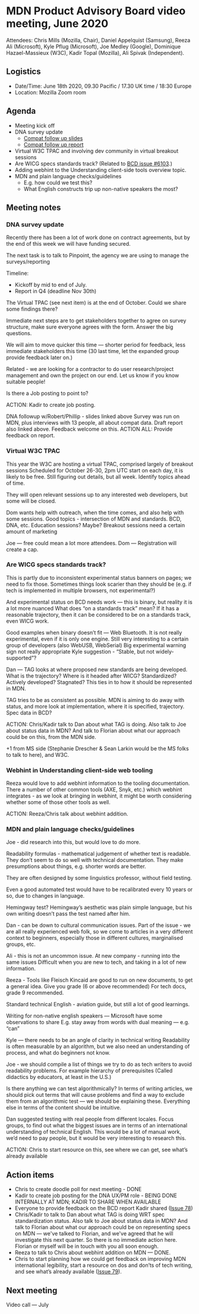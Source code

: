 # MDN Product Advisory Board video meeting, June 2020

Attendees: Chris Mills (Mozilla, Chair), Daniel Appelquist (Samsung), Reeza Ali (Microsoft), Kyle Pflug (Microsoft), Joe Medley (Google), Dominique Hazael-Massieux (W3C), Kadir Topal (Mozilla), Ali Spivak (Independent).

## Logistics
* Date/Time: June 18th 2020, 09.30 Pacific / 17.30 UK time / 18:30 Europe
* Location: Mozilla Zoom room 

## Agenda

* Meeting kick off
* DNA survey update
  * [Compat follow up slides](https://docs.google.com/presentation/d/1yAJQG71ngCZzmAKf7hbJslVd_kuLhqdgmT98YeRWNkk/edit#slide=id.p)
  * [Compat follow up report](https://docs.google.com/document/d/1-DR5QsV3mbKh4WzbNDFh0VSIDY33Ov-xj7elM5EAFGY/edit#heading=h.spofyi6v2zqo)
* Virtual W3C TPAC and involving dev community in virtual breakout sessions
* Are WICG specs standards track? (Related to [BCD issue #6103](https://github.com/mdn/browser-compat-data/issues/6103).)
* Adding webhint to the Understanding client-side tools overview topic.
* MDN and plain language checks/guidelines
  * E.g. how could we test this?
  * What English constructs trip up non-native speakers the most?


## Meeting notes

### DNA survey update

Recently there has been a lot of work done on contract agreements, but by the end of this week we will have funding secured. 

The next task is to talk to Pinpoint, the agency we are using to manage the surveys/reporting

Timeline:

* Kickoff by mid to end of July.
* Report in Q4 (deadline Nov 30th)

The Virtual TPAC (see next item) is at the end of October. Could we share some findings there?

Immediate next steps are to get stakeholders together to agree on survey structure, make sure everyone agrees with the form. Answer the big questions.

We will aim to move quicker this time — shorter period for feedback, less immediate stakeholders this time (30 last time, let the expanded group provide feedback later on.)

Related - we are looking for a contractor to do user research/project management and own the project on our end. Let us know if you know suitable people!

Is there a Job posting to point to?

ACTION: Kadir to create job posting.

DNA followup w/Robert/Phillip - slides linked above
Survey was run on MDN, plus interviews with 13 people, all about compat data.
Draft report also linked above. Feedback welcome on this.
ACTION ALL: Provide feedback on report.


### Virtual W3C TPAC

This year the W3C are hosting a virtual TPAC, comprised largely of  breakout sessions
Scheduled for October 26-30, 2pm UTC start on each day, it is likely to be free.
Still figuring out details, but all week.
Identify topics ahead of time.

They will open relevant sessions up to any interested web developers, but some will be closed.

Dom wants help with outreach, when the time comes, and also help with some sessions.
Good topics - intersection of MDN and standards. BCD, DNA, etc.
Education sessions? Maybe?
Breakout sessions need a certain amount of marketing

Joe — free could mean a lot more attendees.
Dom — Registration will create a cap.

### Are WICG specs standards track?

This is partly due to inconsistent experimental status banners on pages; we need to fix those. Sometimes things look scarier than they should be (e.g. if tech is implemented in multiple browsers, not experimental?)

And experimental status on BCD needs work — this is binary, but reality it is a lot more nuanced
What does “on a standards track” mean? If it has a reasonable trajectory, then it can be considered to be on a standards track, even WICG work.

Good examples when binary doesn’t fit — Web Bluetooth. It is not really experimental, even if it is only one engine. Still very interesting to a certain group of developers
(also WebUSB, WebSerial)
Big experimental warning sign not really appropriate
Kyle suggestion - “Stable, but not widely-supported”?

Dan — TAG looks at where proposed new standards are being developed.
What is the trajectory? Where is it headed after WICG? Standardized? Actively developed? Stagnated?
This ties in to how it should be represented in MDN.

TAG tries to be as consistent as possible.
MDN is aiming to do away with status, and more look at implementation, where it is specified, trajectory.
Spec data in BCD?

ACTION: Chris/Kadir talk to Dan about what TAG is doing. Also talk to Joe about status data in MDN? And talk to Florian about what our approach could be on this, from the MDN side.

+1 from MS side (Stephanie Drescher & Sean Larkin would be the MS folks to talk to here), and W3C.


### Webhint in Understanding client-side web tooling

Reeza would love to add webhint information to the tooling documentation. There a number of other common tools (AXE, Snyk, etc.) which webhint integrates - as we look at bringing in webhint, it might be worth considering whether some of those other tools as well.

ACTION: Reeza/Chris talk about webhint addition.

### MDN and plain language checks/guidelines

Joe - did research into this, but would love to do more.

Readability formulas - mathematical judgement of whether text is readable. They don’t seem to do so well with technical documentation. They make presumptions about things, e.g. shorter words are better.

They are often designed by some linguistics professor, without field testing.

Even a good automated test would have to be recalibrated every 10 years or so, due to changes in language.

Hemingway test?
Hemingway’s aesthetic was plain simple language, but his own writing doesn’t pass the test named after him.

Dan - can be down to cultural communication issues.
Part of the issue - we are all really experienced web folk, so we come to articles in a very different context to beginners, especially those in different cultures, marginalised groups, etc.

Ali - this is not an uncommon issue.
At new company - running into the same issues
Difficult when you are new to tech, and taking in a lot of new information.

Reeza - Tools like Fleisch Kincaid are good to run on new documents, to get a general idea.
Give you grade (6 or above recommended)
For tech docs, grade 9 recommended.

Standard technical English - aviation guide, but still a lot of good learnings.

Writing for non-native english speakers — Microsoft have some observations to share
E.g. stay away from words with dual meaning — e.g. “can”

Kyle — there needs to be an angle of clarity in technical writing
Readability is often measurable by an algorithm, but we also need an understanding of process, and what do beginners not know.

Joe - we should compile a list of things we try to do as tech writers to avoid readability problems.
For example hierarchy of prerequisites (Called didactics by educators, at least in the U.S.)

Is there anything we can test algorithmically?
In terms of writing articles, we should pick out terms that will cause problems and find a way to exclude them from an algorithmic test — we should be explaining these.
Everything else in terms of the content should be intuitive.

Dan suggested testing with real people from different locales. Focus groups, to find out what  the biggest  issues are in terms of an international understanding of technical English. This would be a lot of manual work, we’d need to pay people, but it would be very interesting to research this. 

ACTION: Chris to start resource on this, see where we can get, see what’s already available

## Action items

* Chris to create doodle poll for next meeting - DONE
* Kadir to create job posting for the DNA UX/PM role - BEING DONE INTERNALLY AT MDN; KADIR TO SHARE WHEN AVAILABLE
* Everyone to provide feedback on the BCD report Kadir shared ([Issue 78](https://github.com/mdn/pab/issues/78))
* Chris/Kadir to talk to Dan about what TAG is doing WRT spec standardization status. Also talk to Joe about status data in MDN? And talk to Florian about what our approach could be on representing specs on MDN — we've talked to Florian, and we've agreed that he will investigate this next quarter. So there is no immediate action here. Florian or myself will be in touch with you all soon enough.
* Reeza to talk to Chris about webhint addition on MDN — DONE.
* Chris to start planning how we could get feedback on improving MDN international legibility, start a resource on dos and don’ts of tech writing, and see what’s already available ([Issue 79](https://github.com/mdn/pab/issues/79)).


## Next meeting

Video call — July 

